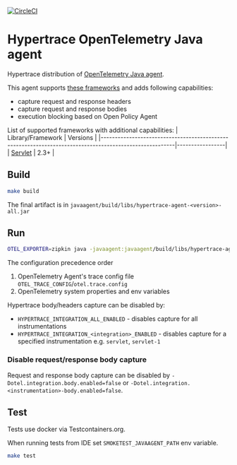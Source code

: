 [![CircleCI](https://circleci.com/gh/Traceableai/opentelemetry-javaagent.svg?style=svg&circle-token=b562d40d95cc5906f445004c4a96b666250d260b)](https://circleci.com/gh/Traceableai/opentelemetry-javaagent)

# Hypertrace OpenTelemetry Java agent

Hypertrace distribution of [OpenTelemetry Java agent](https://github.com/open-telemetry/opentelemetry-java-instrumentation).

This agent supports [these frameworks](https://github.com/open-telemetry/opentelemetry-java-instrumentation#supported-java-libraries-and-frameworks)
and adds following capabilities:
* capture request and response headers
* capture request and response bodies
* execution blocking based on Open Policy Agent

List of supported frameworks with additional capabilities:
| Library/Framework                                                                                      | Versions        |
|--------------------------------------------------------------------------------------------------------|-----------------|
| [Servlet](https://javaee.github.io/javaee-spec/javadocs/javax/servlet/package-summary.html)            | 2.3+            |


## Build

```bash
make build
```

The final artifact is in `javaagent/build/libs/hypertrace-agent-<version>-all.jar`

## Run

```bash
OTEL_EXPORTER=zipkin java -javaagent:javaagent/build/libs/hypertrace-agent-0.0.1-all.jar -jar app.jar
```

The configuration precedence order 
1. OpenTelemetry Agent's trace config file `OTEL_TRACE_CONFIG`/`otel.trace.config`
3. OpenTelemetry system properties and env variables

Hypertrace body/headers capture can be disabled by:
* `HYPERTRACE_INTEGRATION_ALL_ENABLED` - disables capture for all instrumentations
* `HYPERTRACE_INTEGRATION_<integration>_ENABLED` - disables capture for a specified instrumentation e.g. `servlet`, `servlet-1`

### Disable request/response body capture

Request and response body capture can be disabled by `-Dotel.integration.body.enabled=false` or
`-Dotel.integration.<instrumentation>-body.enabled=false`.

## Test

Tests use docker via Testcontainers.org.

When running tests from IDE set `SMOKETEST_JAVAAGENT_PATH` env variable.

```bash
make test
```
